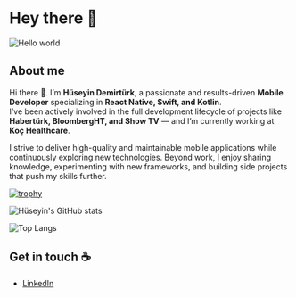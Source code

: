 # Hey there :wave:

<img src="https://raw.githubusercontent.com/sagar-viradiya/sagar-viradiya/master/resources/banner.png" alt="Hello world">

## About me

Hi there 👋. I’m **Hüseyin Demirtürk**, a passionate and results-driven **Mobile Developer** specializing in **React Native, Swift, and Kotlin**.  
I’ve been actively involved in the full development lifecycle of projects like **Habertürk, BloombergHT, and Show TV** — and I’m currently working at **Koç Healthcare**.

I strive to deliver high-quality and maintainable mobile applications while continuously exploring new technologies. Beyond work, I enjoy sharing knowledge, experimenting with new frameworks, and building side projects that push my skills further.  

[![trophy](https://github-profile-trophy.vercel.app/?username=HuseyinDemirturk&theme=onedark&row=1&column=6)](https://github.com/ryo-ma/github-profile-trophy)

![Hüseyin's GitHub stats](https://github-readme-stats.vercel.app/api?username=HuseyinDemirturk&show_icons=true&theme=radical)

![Top Langs](https://github-readme-stats.vercel.app/api/top-langs/?username=HuseyinDemirturk&layout=compact&theme=radical)

## Get in touch :coffee:

- [LinkedIn](https://www.linkedin.com/in/huseyindemirturk)
